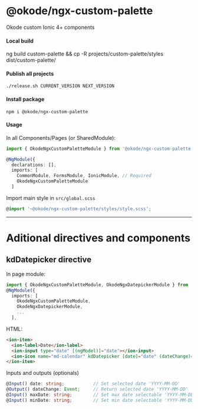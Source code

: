 # @okode/ngx-custom-palette

Okode custom Ionic 4+ components

#### Local build

ng build custom-palette && cp -R projects/custom-palette/styles dist/custom-palette/

#### Publish all projects

```
./release.sh CURRENT_VERSION NEXT_VERSION
```

#### Install package

```
npm i @okode/ngx-custom-palette
```


#### Usage

In all Components/Pages (or SharedModule):
```typescript
import { OkodeNgxCustomPaletteModule } from '@okode/ngx-custom-palette';

@NgModule({
  declarations: [],
  imports: [
    CommonModule, FormsModule, IonicModule, // Required
    OkodeNgxCustomPaletteModule
  ]
```
Import main style in `src/global.scss`
```typescript
@import '~@okode/ngx-custom-palette/styles/style.scss';
```

<hr>

# Aditional directives and components

## kdDatepicker directive
In page module:
```typescript
import { OkodeNgxCustomPaletteModule, OkodeNgxDatepickerModule } from '@okode/ngx-custom-palette';
@NgModule({
  imports: [
    OkodeNgxCustomPaletteModule,
    OkodeNgxDatepickerModule,
    ...
  ],
```
HTML:
```html
<ion-item>
  <ion-label>Date</ion-label>
  <ion-input type="date" [(ngModel)]="date"></ion-input>
  <ion-icon name="md-calendar" kdDatepicker [date]="date" (dateChange)="date = $event"></ion-icon>
</ion-item>
```
Inputs and outputs (optionals)
```typescript
@Input() date: string;           // Set selected date 'YYYY-MM-DD'
@Output() dateChange: Event;     // Return selected date 'YYYY-MM-DD'
@Input() maxDate: string;        // Set max date selectable 'YYYY-MM-DD'
@Input() minDate: string;        // Set min date selectable 'YYYY-MM-DD'
```

